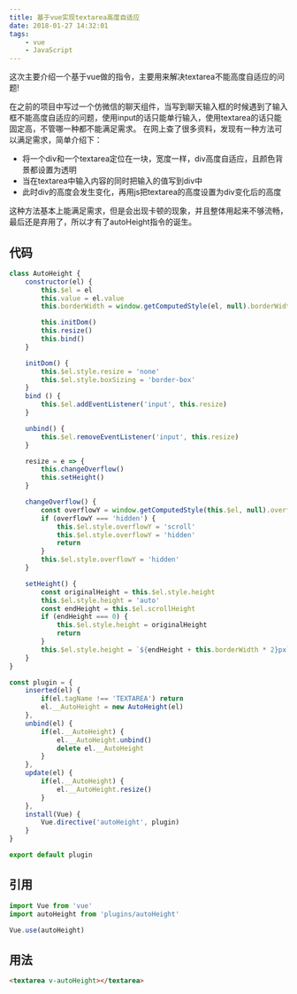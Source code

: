 ```yaml
---
title: 基于vue实现textarea高度自适应
date: 2018-01-27 14:32:01
tags:
    - vue
    - JavaScript
---
```

这次主要介绍一个基于vue做的指令，主要用来解决textarea不能高度自适应的问题!

在之前的项目中写过一个仿微信的聊天组件，当写到聊天输入框的时候遇到了输入框不能高度自适应的问题，使用input的话只能单行输入，使用textarea的话只能固定高，不管哪一种都不能满足需求。
在网上查了很多资料，发现有一种方法可以满足需求，简单介绍下：
- 将一个div和一个textarea定位在一块，宽度一样，div高度自适应，且颜色背景都设置为透明
- 当在textarea中输入内容的同时把输入的值写到div中
- 此时div的高度会发生变化，再用js把textarea的高度设置为div变化后的高度

这种方法基本上能满足需求，但是会出现卡顿的现象，并且整体用起来不够流畅，最后还是弃用了，所以才有了autoHeight指令的诞生。

## 代码

```js
class AutoHeight {
    constructor(el) {
        this.$el = el
        this.value = el.value
        this.borderWidth = window.getComputedStyle(el, null).borderWidth.replace('px', '')

        this.initDom()
        this.resize()
        this.bind()
    }

    initDom() {
        this.$el.style.resize = 'none'
        this.$el.style.boxSizing = 'border-box'
    }
    bind () {
        this.$el.addEventListener('input', this.resize)
    }

    unbind() {
        this.$el.removeEventListener('input', this.resize)
    }

    resize = e => {
        this.changeOverflow()
        this.setHeight()
    }

    changeOverflow() {
        const overflowY = window.getComputedStyle(this.$el, null).overflowY
        if (overflowY === 'hidden') {
            this.$el.style.overflowY = 'scroll'
            this.$el.style.overflowY = 'hidden'
            return
        }
        this.$el.style.overflowY = 'hidden'
    }

    setHeight() {
        const originalHeight = this.$el.style.height
        this.$el.style.height = 'auto'
        const endHeight = this.$el.scrollHeight
        if (endHeight === 0) {
            this.$el.style.height = originalHeight
            return
        }
        this.$el.style.height = `${endHeight + this.borderWidth * 2}px`
    }
}

const plugin = {
    inserted(el) {
        if(el.tagName !== 'TEXTAREA') return
        el.__AutoHeight = new AutoHeight(el)
    },
    unbind(el) {
        if(el.__AutoHeight) {
            el.__AutoHeight.unbind()
            delete el.__AutoHeight
        }
    },
    update(el) {
        if(el.__AutoHeight) {
            el.__AutoHeight.resize()
        }
    },
    install(Vue) {
        Vue.directive('autoHeight', plugin)
    }
}

export default plugin

```

## 引用
```js
import Vue from 'vue'
import autoHeight from 'plugins/autoHeight'

Vue.use(autoHeight)
```

## 用法
```html
<textarea v-autoHeight></textarea>
```